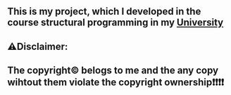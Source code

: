 ## This is my project, which I developed in the course structural programming in my [University](https://www.auth.gr/en/)

## ⚠️Disclaimer:

## The copyright&copy; belogs to me and the any copy wihtout them violate the copyright ownership❗❗❗❗

